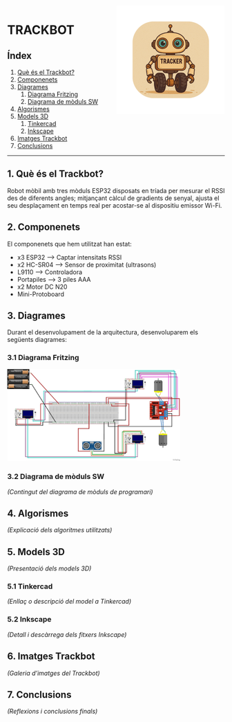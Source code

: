 <img src="/assets/Trackbot.png" align="right" width="250" alt="header pic" />

# TRACKBOT

## Índex
1. [Què és el Trackbot?](#1-què-és-el-trackbot)
2. [Componenets](#2-componenets)
3. [Diagrames](#3-diagrames)
   1. [Diagrama Fritzing](#31-diagrama-fritzing)
   2. [Diagrama de mòduls SW](#32-diagrama-de-mòduls-sw)
4. [Algorismes](#4-algorismes)
5. [Models 3D](#5-models-3d)
   1. [Tinkercad](#51-tinkercad)
   2. [Inkscape](#52-inkscape)
6. [Imatges Trackbot](#6-imatges-trackbot)
7. [Conclusions](#7-conclusions)

---

## 1. Què és el Trackbot?

Robot mòbil amb tres mòduls ESP32 disposats en tríada per mesurar el RSSI des de diferents angles; mitjançant càlcul de gradients de senyal, ajusta el seu desplaçament en temps real per acostar-se al dispositiu emissor Wi-Fi.

## 2. Componenets

El componenets que hem utilitzat han estat:

- x3 ESP32 --> Captar intensitats RSSI
- x2 HC-SR04 --> Sensor de proximitat (ultrasons)
- L9110 --> Controladora
- Portapiles --> 3 piles AAA
- x2 Motor DC N20
- Mini-Protoboard

## 3. Diagrames

Durant el desenvolupament de la arquitectura, desenvoluparem els següents diagrames:

### 3.1 Diagrama Fritzing

<img src="/assets/DiagramaFritzing.jpg" alt="Diagrama Fritzing" width="400" />

### 3.2 Diagrama de mòduls SW

*(Contingut del diagrama de mòduls de programari)*

## 4. Algorismes

*(Explicació dels algoritmes utilitzats)*

## 5. Models 3D

*(Presentació dels models 3D)*

### 5.1 Tinkercad

*(Enllaç o descripció del model a Tinkercad)*

### 5.2 Inkscape

*(Detall i descàrrega dels fitxers Inkscape)*

## 6. Imatges Trackbot

*(Galeria d’imatges del Trackbot)*

## 7. Conclusions

*(Reflexions i conclusions finals)*
